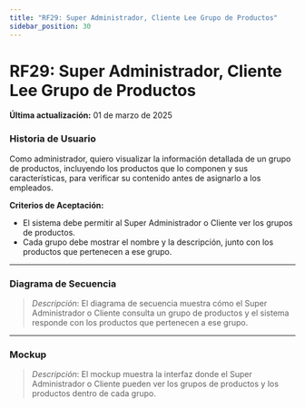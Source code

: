 ```yaml
---
title: "RF29: Super Administrador, Cliente Lee Grupo de Productos"  
sidebar_position: 30
---
```


# RF29: Super Administrador, Cliente Lee Grupo de Productos

**Última actualización:** 01 de marzo de 2025

### Historia de Usuario

Como administrador, quiero visualizar la información detallada de un grupo de productos, incluyendo los productos que lo componen y sus características, para verificar su contenido antes de asignarlo a los empleados.

  **Criterios de Aceptación:**
  - El sistema debe permitir al Super Administrador o Cliente ver los grupos de productos.
  - Cada grupo debe mostrar el nombre y la descripción, junto con los productos que pertenecen a ese grupo.

---

### Diagrama de Secuencia

> *Descripción*: El diagrama de secuencia muestra cómo el Super Administrador o Cliente consulta un grupo de productos y el sistema responde con los productos que pertenecen a ese grupo.

---

### Mockup

> *Descripción*: El mockup muestra la interfaz donde el Super Administrador o Cliente pueden ver los grupos de productos y los productos dentro de cada grupo.
